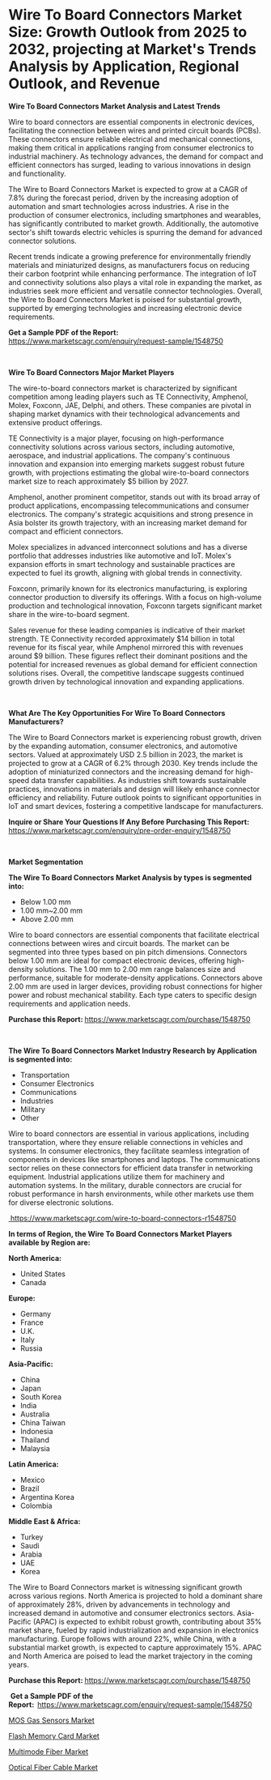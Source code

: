<p><h1>Wire To Board Connectors Market Size: Growth Outlook from 2025 to 2032, projecting at Market's Trends Analysis by Application, Regional Outlook, and Revenue</h1></p><p><strong>Wire To Board Connectors Market Analysis and Latest Trends</strong></p>
<p><p>Wire to board connectors are essential components in electronic devices, facilitating the connection between wires and printed circuit boards (PCBs). These connectors ensure reliable electrical and mechanical connections, making them critical in applications ranging from consumer electronics to industrial machinery. As technology advances, the demand for compact and efficient connectors has surged, leading to various innovations in design and functionality.</p><p>The Wire to Board Connectors Market is expected to grow at a CAGR of 7.8% during the forecast period, driven by the increasing adoption of automation and smart technologies across industries. A rise in the production of consumer electronics, including smartphones and wearables, has significantly contributed to market growth. Additionally, the automotive sector's shift towards electric vehicles is spurring the demand for advanced connector solutions. </p><p>Recent trends indicate a growing preference for environmentally friendly materials and miniaturized designs, as manufacturers focus on reducing their carbon footprint while enhancing performance. The integration of IoT and connectivity solutions also plays a vital role in expanding the market, as industries seek more efficient and versatile connector technologies. Overall, the Wire to Board Connectors Market is poised for substantial growth, supported by emerging technologies and increasing electronic device requirements.</p></p>
<p><strong>Get a Sample PDF of the Report:&nbsp;</strong> <a href="https://www.marketscagr.com/enquiry/request-sample/1548750?utm_campaign=2010&utm_medium=2&utm_source=Github&utm_content=ia&utm_term=06042025&utm_id=wire-to-board-connectors">https://www.marketscagr.com/enquiry/request-sample/1548750</a></p>
<p>&nbsp;</p>
<p><strong>Wire To Board Connectors Major Market Players</strong></p>
<p><p>The wire-to-board connectors market is characterized by significant competition among leading players such as TE Connectivity, Amphenol, Molex, Foxconn, JAE, Delphi, and others. These companies are pivotal in shaping market dynamics with their technological advancements and extensive product offerings.</p><p>TE Connectivity is a major player, focusing on high-performance connectivity solutions across various sectors, including automotive, aerospace, and industrial applications. The company's continuous innovation and expansion into emerging markets suggest robust future growth, with projections estimating the global wire-to-board connectors market size to reach approximately $5 billion by 2027.</p><p>Amphenol, another prominent competitor, stands out with its broad array of product applications, encompassing telecommunications and consumer electronics. The company's strategic acquisitions and strong presence in Asia bolster its growth trajectory, with an increasing market demand for compact and efficient connectors.</p><p>Molex specializes in advanced interconnect solutions and has a diverse portfolio that addresses industries like automotive and IoT. Molex's expansion efforts in smart technology and sustainable practices are expected to fuel its growth, aligning with global trends in connectivity.</p><p>Foxconn, primarily known for its electronics manufacturing, is exploring connector production to diversify its offerings. With a focus on high-volume production and technological innovation, Foxconn targets significant market share in the wire-to-board segment.</p><p>Sales revenue for these leading companies is indicative of their market strength. TE Connectivity recorded approximately $14 billion in total revenue for its fiscal year, while Amphenol mirrored this with revenues around $9 billion. These figures reflect their dominant positions and the potential for increased revenues as global demand for efficient connection solutions rises. Overall, the competitive landscape suggests continued growth driven by technological innovation and expanding applications.</p></p>
<p>&nbsp;</p>
<p><strong>What Are The Key Opportunities For Wire To Board Connectors Manufacturers?</strong></p>
<p><p>The Wire to Board Connectors market is experiencing robust growth, driven by the expanding automation, consumer electronics, and automotive sectors. Valued at approximately USD 2.5 billion in 2023, the market is projected to grow at a CAGR of 6.2% through 2030. Key trends include the adoption of miniaturized connectors and the increasing demand for high-speed data transfer capabilities. As industries shift towards sustainable practices, innovations in materials and design will likely enhance connector efficiency and reliability. Future outlook points to significant opportunities in IoT and smart devices, fostering a competitive landscape for manufacturers.</p></p>
<p><strong>Inquire or Share Your Questions If Any Before Purchasing This Report:</strong> <a href="https://www.marketscagr.com/enquiry/pre-order-enquiry/1548750?utm_campaign=2010&utm_medium=2&utm_source=Github&utm_content=ia&utm_term=06042025&utm_id=wire-to-board-connectors">https://www.marketscagr.com/enquiry/pre-order-enquiry/1548750</a></p>
<p>&nbsp;</p>
<p><strong>Market Segmentation</strong></p>
<p><strong>The Wire To Board Connectors Market Analysis by types is segmented into:</strong></p>
<p><ul><li>Below 1.00 mm</li><li>1.00 mm~2.00 mm</li><li>Above 2.00 mm</li></ul></p>
<p><p>Wire to board connectors are essential components that facilitate electrical connections between wires and circuit boards. The market can be segmented into three types based on pin pitch dimensions. Connectors below 1.00 mm are ideal for compact electronic devices, offering high-density solutions. The 1.00 mm to 2.00 mm range balances size and performance, suitable for moderate-density applications. Connectors above 2.00 mm are used in larger devices, providing robust connections for higher power and robust mechanical stability. Each type caters to specific design requirements and application needs.</p></p>
<p><strong>Purchase this Report:&nbsp;</strong><a href="https://www.marketscagr.com/purchase/1548750?utm_campaign=2010&utm_medium=2&utm_source=Github&utm_content=ia&utm_term=06042025&utm_id=wire-to-board-connectors">https://www.marketscagr.com/purchase/1548750</a></p>
<p>&nbsp;</p>
<p><strong>The Wire To Board Connectors Market Industry Research by Application is segmented into:</strong></p>
<p><ul><li>Transportation</li><li>Consumer Electronics</li><li>Communications</li><li>Industries</li><li>Military</li><li>Other</li></ul></p>
<p><p>Wire to board connectors are essential in various applications, including transportation, where they ensure reliable connections in vehicles and systems. In consumer electronics, they facilitate seamless integration of components in devices like smartphones and laptops. The communications sector relies on these connectors for efficient data transfer in networking equipment. Industrial applications utilize them for machinery and automation systems. In the military, durable connectors are crucial for robust performance in harsh environments, while other markets use them for diverse electronic solutions.</p></p>
<p><a href="https://www.marketscagr.com/wire-to-board-connectors-r1548750?utm_campaign=2010&utm_medium=2&utm_source=Github&utm_content=ia&utm_term=06042025&utm_id=wire-to-board-connectors">&nbsp;https://www.marketscagr.com/wire-to-board-connectors-r1548750</a></p>
<p><strong>In terms of Region, the Wire To Board Connectors Market Players available by Region are:</strong></p>
<p>
    <p> <strong> North America: </strong>
        <ul>
            <li>United States</li>
            <li>Canada</li>
        </ul>
        </p> 
    <p> <strong> Europe: </strong>
        <ul>
            <li>Germany</li>
            <li>France</li>
            <li>U.K.</li>
            <li>Italy</li>
            <li>Russia</li>
        </ul>
        </p> 
    <p> <strong> Asia-Pacific: </strong>
        <ul>
            <li>China</li>
            <li>Japan</li>
            <li>South Korea</li>
            <li>India</li>
            <li>Australia</li>
            <li>China Taiwan</li>
            <li>Indonesia</li>
            <li>Thailand</li>
            <li>Malaysia</li>
        </ul>
        </p> 
    <p> <strong> Latin America: </strong>
        <ul>
            <li>Mexico</li>
            <li>Brazil</li>
            <li>Argentina Korea</li>
            <li>Colombia</li>
        </ul>
        </p> 
    <p> <strong> Middle East & Africa: </strong>
        <ul>
            <li>Turkey</li>
            <li>Saudi</li>
            <li>Arabia</li>
            <li>UAE</li>
            <li>Korea</li>
        </ul>
    </p>
    </p>
<p><p>The Wire to Board Connectors market is witnessing significant growth across various regions. North America is projected to hold a dominant share of approximately 28%, driven by advancements in technology and increased demand in automotive and consumer electronics sectors. Asia-Pacific (APAC) is expected to exhibit robust growth, contributing about 35% market share, fueled by rapid industrialization and expansion in electronics manufacturing. Europe follows with around 22%, while China, with a substantial market growth, is expected to capture approximately 15%. APAC and North America are poised to lead the market trajectory in the coming years.</p></p>
<p><strong>Purchase this Report: </strong><a href="https://www.marketscagr.com/purchase/1548750?utm_campaign=2010&utm_medium=2&utm_source=Github&utm_content=ia&utm_term=06042025&utm_id=wire-to-board-connectors">https://www.marketscagr.com/purchase/1548750</a></p>
<p>&nbsp;<strong>Get a Sample PDF of the Report:&nbsp;&nbsp;</strong><a href="https://www.marketscagr.com/enquiry/request-sample/1548750?utm_campaign=2010&utm_medium=2&utm_source=Github&utm_content=ia&utm_term=06042025&utm_id=wire-to-board-connectors">https://www.marketscagr.com/enquiry/request-sample/1548750</a></p>
<p><strong></strong></p>
<p><p><a href="https://github.com/mahnoor2003/Market-Research-Report-List-7/blob/main/mos-gas-sensors-market.md?utm_campaign=2010&utm_medium=2&utm_source=Github&utm_content=ia&utm_term=06042025&utm_id=wire-to-board-connectors">MOS Gas Sensors Market</a></p><p><a href="https://github.com/BryceTownsendr/Market-Research-Report-List-7/blob/main/flash-memory-card-market.md?utm_campaign=2010&utm_medium=2&utm_source=Github&utm_content=ia&utm_term=06042025&utm_id=wire-to-board-connectors">Flash Memory Card Market</a></p><p><a href="https://github.com/camacrokesw2/Market-Research-Report-List-1/blob/main/multimode-fiber-market.md?utm_campaign=2010&utm_medium=2&utm_source=Github&utm_content=ia&utm_term=06042025&utm_id=wire-to-board-connectors">Multimode Fiber Market</a></p><p><a href="https://github.com/beberjuban9a/Market-Research-Report-List-1/blob/main/optical-fiber-cable-market.md?utm_campaign=2010&utm_medium=2&utm_source=Github&utm_content=ia&utm_term=06042025&utm_id=wire-to-board-connectors">Optical Fiber Cable Market</a></p></p>